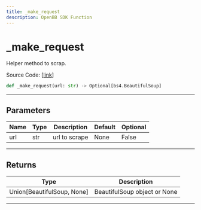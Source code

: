 ```yaml
---
title: _make_request
description: OpenBB SDK Function
---
```


# _make_request

Helper method to scrap.

Source Code: [[link](https://github.com/OpenBB-finance/OpenBBTerminal/tree/main/openbb_terminal/alternative/oss/runa_model.py#L67)]
```python
def _make_request(url: str) -> Optional[bs4.BeautifulSoup]
```
---
## Parameters
| Name | Type | Description | Default | Optional |
| ---- | ---- | ----------- | ------- | -------- |
| url | str | url to scrape | None | False |

---
## Returns
| Type | Description |
| ---- | ----------- |
| Union[BeautifulSoup, None] | BeautifulSoup object or None |
---
